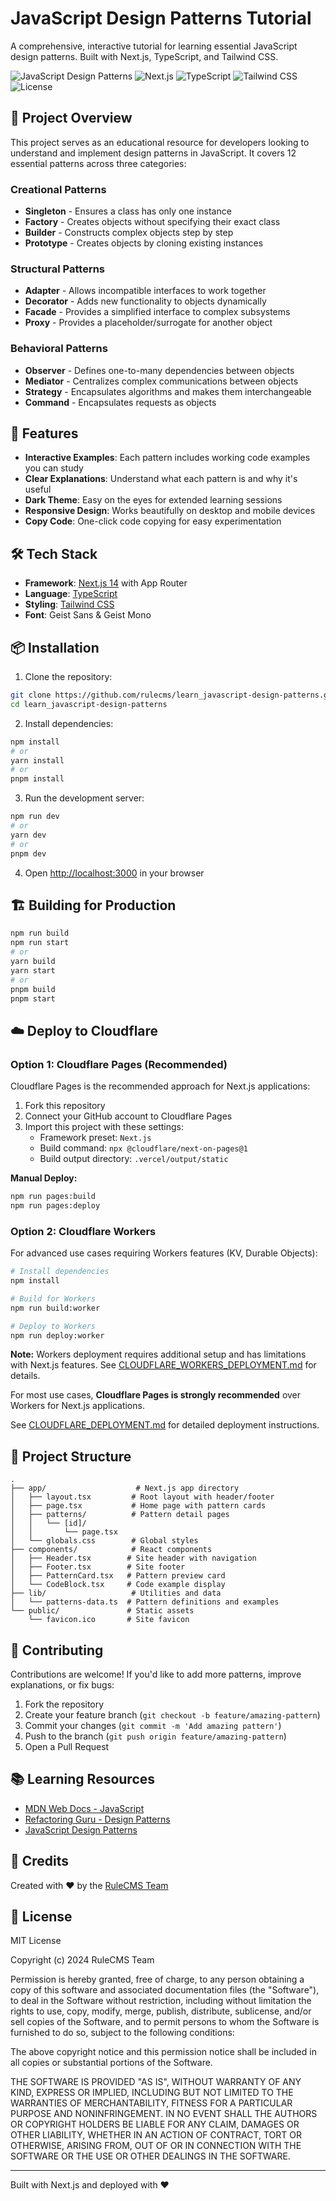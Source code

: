 # JavaScript Design Patterns Tutorial

A comprehensive, interactive tutorial for learning essential JavaScript design patterns. Built with Next.js, TypeScript, and Tailwind CSS.

![JavaScript Design Patterns](https://img.shields.io/badge/JavaScript-Design%20Patterns-yellow)
![Next.js](https://img.shields.io/badge/Next.js-14-black)
![TypeScript](https://img.shields.io/badge/TypeScript-5-blue)
![Tailwind CSS](https://img.shields.io/badge/Tailwind%20CSS-3-teal)
![License](https://img.shields.io/badge/License-MIT-green)

## 🎯 Project Overview

This project serves as an educational resource for developers looking to understand and implement design patterns in JavaScript. It covers 12 essential patterns across three categories:

### Creational Patterns
- **Singleton** - Ensures a class has only one instance
- **Factory** - Creates objects without specifying their exact class
- **Builder** - Constructs complex objects step by step
- **Prototype** - Creates objects by cloning existing instances

### Structural Patterns
- **Adapter** - Allows incompatible interfaces to work together
- **Decorator** - Adds new functionality to objects dynamically
- **Facade** - Provides a simplified interface to complex subsystems
- **Proxy** - Provides a placeholder/surrogate for another object

### Behavioral Patterns
- **Observer** - Defines one-to-many dependencies between objects
- **Mediator** - Centralizes complex communications between objects
- **Strategy** - Encapsulates algorithms and makes them interchangeable
- **Command** - Encapsulates requests as objects

## 🚀 Features

- **Interactive Examples**: Each pattern includes working code examples you can study
- **Clear Explanations**: Understand what each pattern is and why it's useful
- **Dark Theme**: Easy on the eyes for extended learning sessions
- **Responsive Design**: Works beautifully on desktop and mobile devices
- **Copy Code**: One-click code copying for easy experimentation

## 🛠️ Tech Stack

- **Framework**: [Next.js 14](https://nextjs.org/) with App Router
- **Language**: [TypeScript](https://www.typescriptlang.org/)
- **Styling**: [Tailwind CSS](https://tailwindcss.com/)
- **Font**: Geist Sans & Geist Mono

## 📦 Installation

1. Clone the repository:
```bash
git clone https://github.com/rulecms/learn_javascript-design-patterns.git
cd learn_javascript-design-patterns
```

2. Install dependencies:
```bash
npm install
# or
yarn install
# or
pnpm install
```

3. Run the development server:
```bash
npm run dev
# or
yarn dev
# or
pnpm dev
```

4. Open [http://localhost:3000](http://localhost:3000) in your browser

## 🏗️ Building for Production

```bash
npm run build
npm run start
# or
yarn build
yarn start
# or
pnpm build
pnpm start
```

## ☁️ Deploy to Cloudflare

### Option 1: Cloudflare Pages (Recommended)

Cloudflare Pages is the recommended approach for Next.js applications:

1. Fork this repository
2. Connect your GitHub account to Cloudflare Pages
3. Import this project with these settings:
   - Framework preset: `Next.js`
   - Build command: `npx @cloudflare/next-on-pages@1`
   - Build output directory: `.vercel/output/static`

**Manual Deploy:**
```bash
npm run pages:build
npm run pages:deploy
```

### Option 2: Cloudflare Workers

For advanced use cases requiring Workers features (KV, Durable Objects):

```bash
# Install dependencies
npm install

# Build for Workers
npm run build:worker

# Deploy to Workers
npm run deploy:worker
```

**Note:** Workers deployment requires additional setup and has limitations with Next.js features. See [CLOUDFLARE_WORKERS_DEPLOYMENT.md](./CLOUDFLARE_WORKERS_DEPLOYMENT.md) for details.

For most use cases, **Cloudflare Pages is strongly recommended** over Workers for Next.js applications.

See [CLOUDFLARE_DEPLOYMENT.md](./CLOUDFLARE_DEPLOYMENT.md) for detailed deployment instructions.

## 📁 Project Structure

```
.
├── app/                    # Next.js app directory
│   ├── layout.tsx         # Root layout with header/footer
│   ├── page.tsx           # Home page with pattern cards
│   ├── patterns/          # Pattern detail pages
│   │   └── [id]/
│   │       └── page.tsx
│   └── globals.css        # Global styles
├── components/            # React components
│   ├── Header.tsx        # Site header with navigation
│   ├── Footer.tsx        # Site footer
│   ├── PatternCard.tsx   # Pattern preview card
│   └── CodeBlock.tsx     # Code example display
├── lib/                   # Utilities and data
│   └── patterns-data.ts  # Pattern definitions and examples
└── public/               # Static assets
    └── favicon.ico       # Site favicon
```

## 🤝 Contributing

Contributions are welcome! If you'd like to add more patterns, improve explanations, or fix bugs:

1. Fork the repository
2. Create your feature branch (`git checkout -b feature/amazing-pattern`)
3. Commit your changes (`git commit -m 'Add amazing pattern'`)
4. Push to the branch (`git push origin feature/amazing-pattern`)
5. Open a Pull Request

## 📚 Learning Resources

- [MDN Web Docs - JavaScript](https://developer.mozilla.org/en-US/docs/Web/JavaScript)
- [Refactoring Guru - Design Patterns](https://refactoring.guru/design-patterns)
- [JavaScript Design Patterns](https://www.patterns.dev/)

## 🙏 Credits

Created with ❤️ by the [RuleCMS Team](https://rulecms.com)

## 📄 License

MIT License

Copyright (c) 2024 RuleCMS Team

Permission is hereby granted, free of charge, to any person obtaining a copy
of this software and associated documentation files (the "Software"), to deal
in the Software without restriction, including without limitation the rights
to use, copy, modify, merge, publish, distribute, sublicense, and/or sell
copies of the Software, and to permit persons to whom the Software is
furnished to do so, subject to the following conditions:

The above copyright notice and this permission notice shall be included in all
copies or substantial portions of the Software.

THE SOFTWARE IS PROVIDED "AS IS", WITHOUT WARRANTY OF ANY KIND, EXPRESS OR
IMPLIED, INCLUDING BUT NOT LIMITED TO THE WARRANTIES OF MERCHANTABILITY,
FITNESS FOR A PARTICULAR PURPOSE AND NONINFRINGEMENT. IN NO EVENT SHALL THE
AUTHORS OR COPYRIGHT HOLDERS BE LIABLE FOR ANY CLAIM, DAMAGES OR OTHER
LIABILITY, WHETHER IN AN ACTION OF CONTRACT, TORT OR OTHERWISE, ARISING FROM,
OUT OF OR IN CONNECTION WITH THE SOFTWARE OR THE USE OR OTHER DEALINGS IN THE
SOFTWARE.

---

Built with Next.js and deployed with ❤️
